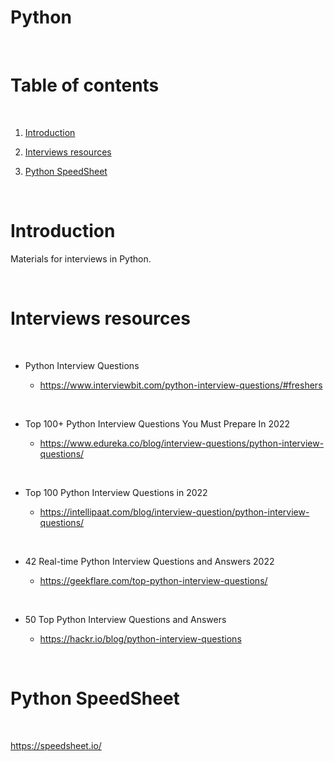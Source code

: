 
# Python

<p>&nbsp;</p>

# Table of contents

<p>&nbsp;</p>

1. [Introduction](#Introduction)

2. [Interviews resources](#Interviews-resources)

2. [Python SpeedSheet](#Python-SpeedSheet)

<p>&nbsp;</p>


# Introduction

Materials for interviews in Python.

<p>&nbsp;</p>

# Interviews resources

<p>&nbsp;</p>

- Python Interview Questions

    - https://www.interviewbit.com/python-interview-questions/#freshers

<p>&nbsp;</p>

- Top 100+ Python Interview Questions You Must Prepare In 2022

    - https://www.edureka.co/blog/interview-questions/python-interview-questions/

<p>&nbsp;</p>

- Top 100 Python Interview Questions in 2022

    - https://intellipaat.com/blog/interview-question/python-interview-questions/

<p>&nbsp;</p>

- 42 Real-time Python Interview Questions and Answers 2022

    - https://geekflare.com/top-python-interview-questions/

<p>&nbsp;</p>

- 50 Top Python Interview Questions and Answers

    - https://hackr.io/blog/python-interview-questions


<p>&nbsp;</p>

# Python SpeedSheet

<p>&nbsp;</p>

https://speedsheet.io/